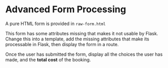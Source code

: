 # Advanced Form Processing

A pure HTML form is provided in `raw-form.html`

This form has some attributes missing that makes it not usable by Flask. 
Change this into a template, add the missing attributes that make its 
processable in Flask, then
display the form in a route.

Once the user has submitted the form, display all the choices the user
 has made, and the **total cost** of the booking.
